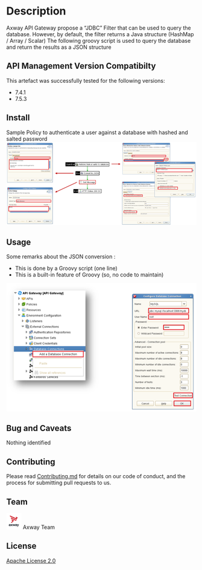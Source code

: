 # Description
Axway API Gateway propose a “JDBC” Filter that can be used to query the database. 
However, by default, the filter returns a Java structure (HashMap / Array / Scalar)
The following groovy script is used to query the database and return the results as a JSON structure


## API Management Version Compatibilty
This artefact was successfully tested for the following versions:
- 7.4.1
- 7.5.3

## Install

Sample Policy to authenticate a user against a database with hashed and salted password
![alt text][Screenshot2] 

[Screenshot2]: https://github.com/Axway-API-Management-Plus/Exposing-DB-Table-as-a-JSON-Structure/blob/master/Readme/Screenshot2.png  "Screenshot2" 

## Usage

Some remarks about the JSON conversion : 
- This is done by a Groovy script (one line)
- This is a built-in feature of Groovy (so, no code to maintain)


![alt text][Screenshot1] 

[Screenshot1]: https://github.com/Axway-API-Management-Plus/Exposing-DB-Table-as-a-JSON-Structure/blob/master/Readme/Screenshot1.png  "Screenshot1" 

  

## Bug and Caveats

Nothing identified

## Contributing

Please read [Contributing.md](https://github.com/Axway-API-Management-Plus/Common/blob/master/Contributing.md) for details on our code of conduct, and the process for submitting pull requests to us.

## Team

![alt text][Axwaylogo] Axway Team

[Axwaylogo]: https://github.com/Axway-API-Management-Plus/Common/blob/master/img/AxwayLogoSmall.png  "Axway logo"


## License
[Apache License 2.0](/LICENSE)
